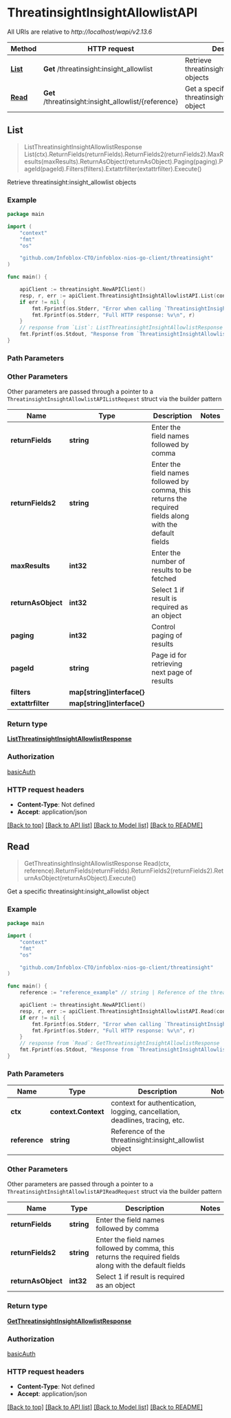 # ThreatinsightInsightAllowlistAPI

All URIs are relative to *http://localhost/wapi/v2.13.6*

Method | HTTP request | Description
------------- | ------------- | -------------
[**List**](ThreatinsightInsightAllowlistAPI.md#List) | **Get** /threatinsight:insight_allowlist | Retrieve threatinsight:insight_allowlist objects
[**Read**](ThreatinsightInsightAllowlistAPI.md#Read) | **Get** /threatinsight:insight_allowlist/{reference} | Get a specific threatinsight:insight_allowlist object



## List

> ListThreatinsightInsightAllowlistResponse List(ctx).ReturnFields(returnFields).ReturnFields2(returnFields2).MaxResults(maxResults).ReturnAsObject(returnAsObject).Paging(paging).PageId(pageId).Filters(filters).Extattrfilter(extattrfilter).Execute()

Retrieve threatinsight:insight_allowlist objects



### Example

```go
package main

import (
	"context"
	"fmt"
	"os"

	"github.com/Infoblox-CTO/infoblox-nios-go-client/threatinsight"
)

func main() {

	apiClient := threatinsight.NewAPIClient()
	resp, r, err := apiClient.ThreatinsightInsightAllowlistAPI.List(context.Background()).Execute()
	if err != nil {
		fmt.Fprintf(os.Stderr, "Error when calling `ThreatinsightInsightAllowlistAPI.List``: %v\n", err)
		fmt.Fprintf(os.Stderr, "Full HTTP response: %v\n", r)
	}
	// response from `List`: ListThreatinsightInsightAllowlistResponse
	fmt.Fprintf(os.Stdout, "Response from `ThreatinsightInsightAllowlistAPI.List`: %v\n", resp)
}
```

### Path Parameters



### Other Parameters

Other parameters are passed through a pointer to a `ThreatinsightInsightAllowlistAPIListRequest` struct via the builder pattern


Name | Type | Description  | Notes
------------- | ------------- | ------------- | -------------
**returnFields** | **string** | Enter the field names followed by comma | 
**returnFields2** | **string** | Enter the field names followed by comma, this returns the required fields along with the default fields | 
**maxResults** | **int32** | Enter the number of results to be fetched | 
**returnAsObject** | **int32** | Select 1 if result is required as an object | 
**paging** | **int32** | Control paging of results | 
**pageId** | **string** | Page id for retrieving next page of results | 
**filters** | **map[string]interface{}** |  | 
**extattrfilter** | **map[string]interface{}** |  | 

### Return type

[**ListThreatinsightInsightAllowlistResponse**](ListThreatinsightInsightAllowlistResponse.md)

### Authorization

[basicAuth](../README.md#basicAuth)

### HTTP request headers

- **Content-Type**: Not defined
- **Accept**: application/json

[[Back to top]](#) [[Back to API list]](../README.md#documentation-for-api-endpoints)
[[Back to Model list]](../README.md#documentation-for-models)
[[Back to README]](../README.md)


## Read

> GetThreatinsightInsightAllowlistResponse Read(ctx, reference).ReturnFields(returnFields).ReturnFields2(returnFields2).ReturnAsObject(returnAsObject).Execute()

Get a specific threatinsight:insight_allowlist object



### Example

```go
package main

import (
	"context"
	"fmt"
	"os"

	"github.com/Infoblox-CTO/infoblox-nios-go-client/threatinsight"
)

func main() {
	reference := "reference_example" // string | Reference of the threatinsight:insight_allowlist object

	apiClient := threatinsight.NewAPIClient()
	resp, r, err := apiClient.ThreatinsightInsightAllowlistAPI.Read(context.Background(), reference).Execute()
	if err != nil {
		fmt.Fprintf(os.Stderr, "Error when calling `ThreatinsightInsightAllowlistAPI.Read``: %v\n", err)
		fmt.Fprintf(os.Stderr, "Full HTTP response: %v\n", r)
	}
	// response from `Read`: GetThreatinsightInsightAllowlistResponse
	fmt.Fprintf(os.Stdout, "Response from `ThreatinsightInsightAllowlistAPI.Read`: %v\n", resp)
}
```

### Path Parameters


Name | Type | Description  | Notes
------------- | ------------- | ------------- | -------------
**ctx** | **context.Context** | context for authentication, logging, cancellation, deadlines, tracing, etc.
**reference** | **string** | Reference of the threatinsight:insight_allowlist object | 

### Other Parameters

Other parameters are passed through a pointer to a `ThreatinsightInsightAllowlistAPIReadRequest` struct via the builder pattern


Name | Type | Description  | Notes
------------- | ------------- | ------------- | -------------
**returnFields** | **string** | Enter the field names followed by comma | 
**returnFields2** | **string** | Enter the field names followed by comma, this returns the required fields along with the default fields | 
**returnAsObject** | **int32** | Select 1 if result is required as an object | 

### Return type

[**GetThreatinsightInsightAllowlistResponse**](GetThreatinsightInsightAllowlistResponse.md)

### Authorization

[basicAuth](../README.md#basicAuth)

### HTTP request headers

- **Content-Type**: Not defined
- **Accept**: application/json

[[Back to top]](#) [[Back to API list]](../README.md#documentation-for-api-endpoints)
[[Back to Model list]](../README.md#documentation-for-models)
[[Back to README]](../README.md)


